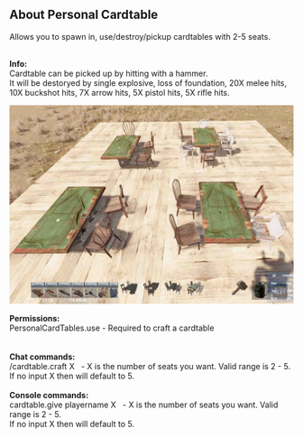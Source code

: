 <h2>About Personal Cardtable</h2>
<p>Allows you to spawn in, use/destroy/pickup cardtables with 2-5 seats.<br /><br /></p>
<p><strong>Info:</strong><br />Cardtable can be picked up by hitting with a hammer.<br />It will be destoryed by single explosive, loss of foundation, 20X melee hits, 10X buckshot hits, 7X arrow hits, 5X pistol hits, 5X rifle hits.</p>
<p><img src="https://github.com/bmgjet/PersonalCardTable/raw/main/cardtablescreen.jpg" alt="" /></p>
<p><strong>Permissions: <br /></strong>PersonalCardTables.use - Required to craft a cardtable<br /><br /><br /><strong>Chat commands:</strong><br />/cardtable.craft X&nbsp;&nbsp; - X is the number of seats you want. Valid range is 2 - 5. <br />If no input X then will default to 5.<br /><br /><strong>Console commands:</strong><br />cardtable.give playername  X&nbsp;&nbsp; - X is the number of seats you want. Valid range is 2 - 5. <br />If no input X then will default to 5.</p>
